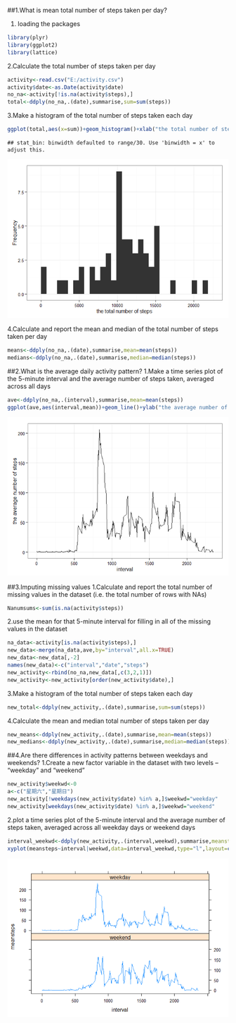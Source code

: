 ##1.What is mean total number of steps taken per day?
1. loading  the packages 

```r
library(plyr)
library(ggplot2)
library(lattice)
```

2.Calculate the total number of steps taken per day

```r
activity<-read.csv("E:/activity.csv")
activity$date<-as.Date(activity$date)
no_na<-activity[!is.na(activity$steps),]
total<-ddply(no_na,.(date),summarise,sum=sum(steps))
```

3.Make a histogram of the total number of steps taken each day

```r
ggplot(total,aes(x=sum))+geom_histogram()+xlab("the total number of steps")+ylab("Frequency")+theme_bw()
```

```
## stat_bin: binwidth defaulted to range/30. Use 'binwidth = x' to adjust this.
```

![](PA1_template_files/figure-html/unnamed-chunk-3-1.png) 

4.Calculate and report the mean and median of the total number of steps taken per day

```r
means<-ddply(no_na,.(date),summarise,mean=mean(steps))
medians<-ddply(no_na,.(date),summarise,median=median(steps))
```
##2.What is the average daily activity pattern?
1.Make a time series plot  of the 5-minute interval and the average number of steps taken, averaged across all days

```r
ave<-ddply(no_na,.(interval),summarise,mean=mean(steps))
ggplot(ave,aes(interval,mean))+geom_line()+ylab("the average number of steps")+theme_bw()
```

![](PA1_template_files/figure-html/unnamed-chunk-5-1.png) 

##3.Imputing missing values
1.Calculate and report the total number of missing values in the dataset (i.e. the total number of rows with NAs)

```r
Nanumsums<-sum(is.na(activity$steps))
```

2.use the mean for that 5-minute interval for filling in all of the missing values in the dataset

```r
na_data<-activity[is.na(activity$steps),]
new_data<-merge(na_data,ave,by="interval",all.x=TRUE)
new_data<-new_data[,-2]
names(new_data)<-c("interval","date","steps")
new_activity<-rbind(no_na,new_data[,c(3,2,1)])
new_activity<-new_activity[order(new_activity$date),]
```

3.Make a histogram of the total number of steps taken each day 

```r
new_total<-ddply(new_activity,.(date),summarise,sum=sum(steps))
```

4.Calculate the mean and median total number of steps taken per day

```r
new_means<-ddply(new_activity,.(date),summarise,mean=mean(steps))
new_medians<-ddply(new_activity,.(date),summarise,median=median(steps))
```
##4.Are there differences in activity patterns between weekdays and weekends?
1.Create a new factor variable in the dataset with two levels – “weekday” and “weekend” 

```r
new_activity$weekwd<-0
a<-c("星期六","星期日")
new_activity[!weekdays(new_activity$date) %in% a,]$weekwd="weekday"
new_activity[weekdays(new_activity$date) %in% a,]$weekwd="weekend"
```

2.plot a time series plot  of the 5-minute interval and the average number of steps taken, averaged across all weekday days or weekend days 

```r
interval_weekwd<-ddply(new_activity,.(interval,weekwd),summarise,meansteps=mean(steps))
xyplot(meansteps~interval|weekwd,data=interval_weekwd,type="l",layout=c(1,2),as.table=TRUE)
```

![](PA1_template_files/figure-html/unnamed-chunk-11-1.png) 



